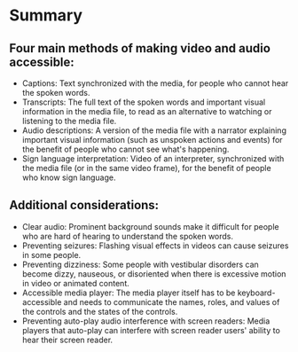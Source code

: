 # Summary

## Four main methods of making video and audio accessible:

- Captions: Text synchronized with the media, for people who cannot hear the spoken words.
- Transcripts: The full text of the spoken words and important visual information in the media file, to read as an alternative to watching or listening to the media file.
- Audio descriptions: A version of the media file with a narrator explaining important visual information (such as unspoken actions and events) for the benefit of people who cannot see what's happening.
- Sign language interpretation: Video of an interpreter, synchronized with the media file (or in the same video frame), for the benefit of people who know sign language.

## Additional considerations:

- Clear audio: Prominent background sounds make it difficult for people who are hard of hearing to understand the spoken words.
- Preventing seizures: Flashing visual effects in videos can cause seizures in some people.
- Preventing dizziness: Some people with vestibular disorders can become dizzy, nauseous, or disoriented when there is excessive motion in video or animated content.
- Accessible media player: The media player itself has to be keyboard-accessible and needs to communicate the names, roles, and values of the controls and the states of the controls.
- Preventing auto-play audio interference with screen readers: Media players that auto-play can interfere with screen reader users' ability to hear their screen reader.

